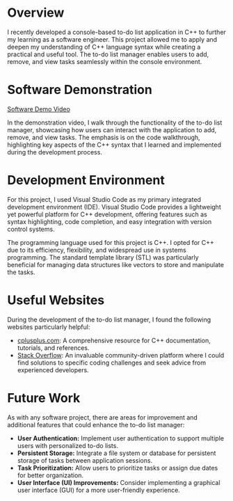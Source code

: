 # Overview

I recently developed a console-based to-do list application in C++ to further my learning as a software engineer. This project allowed me to apply and deepen my understanding of C++ language syntax while creating a practical and useful tool. The to-do list manager enables users to add, remove, and view tasks seamlessly within the console environment.

# Software Demonstration

[Software Demo Video](http://youtube.link.goes.here)

In the demonstration video, I walk through the functionality of the to-do list manager, showcasing how users can interact with the application to add, remove, and view tasks. The emphasis is on the code walkthrough, highlighting key aspects of the C++ syntax that I learned and implemented during the development process.

# Development Environment

For this project, I used Visual Studio Code as my primary integrated development environment (IDE). Visual Studio Code provides a lightweight yet powerful platform for C++ development, offering features such as syntax highlighting, code completion, and easy integration with version control systems.

The programming language used for this project is C++. I opted for C++ due to its efficiency, flexibility, and widespread use in systems programming. The standard template library (STL) was particularly beneficial for managing data structures like vectors to store and manipulate the tasks.

# Useful Websites

During the development of the to-do list manager, I found the following websites particularly helpful:

- [cplusplus.com](http://www.cplusplus.com/): A comprehensive resource for C++ documentation, tutorials, and references.
- [Stack Overflow](https://stackoverflow.com/): An invaluable community-driven platform where I could find solutions to specific coding challenges and seek advice from experienced developers.

# Future Work

As with any software project, there are areas for improvement and additional features that could enhance the to-do list manager:

- **User Authentication:** Implement user authentication to support multiple users with personalized to-do lists.
- **Persistent Storage:** Integrate a file system or database for persistent storage of tasks between application sessions.
- **Task Prioritization:** Allow users to prioritize tasks or assign due dates for better organization.
- **User Interface (UI) Improvements:** Consider implementing a graphical user interface (GUI) for a more user-friendly experience.

